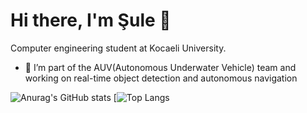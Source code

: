 # Hi there, I'm Şule 👋
Computer engineering student at Kocaeli University.
- 🌊 I’m part of the AUV(Autonomous Underwater Vehicle) team and working on real-time object detection and autonomous navigation
<!--
**suleevural8/suleevural8** is a ✨ _special_ ✨ repository because its `README.md` (this file) appears on your GitHub profile.

Here are some ideas to get you started:

- 🔭 I’m currently working on ...
- 🌱 I’m currently learning ...
- 👯 I’m looking to collaborate on ...
- 🤔 I’m looking for help with ...
- 💬 Ask me about ...
- 📫 How to reach me: ...
- 😄 Pronouns: ...
- ⚡ Fun fact: ...
- 🌊 I’m part of the AUV(Autonomous Underwater Vehicle) team and working on real-time object detection and autonomous navigation
-->
![Anurag's GitHub stats](https://github-readme-stats.vercel.app/api?username=suleevural8&show_icons=true&theme=cobalt)
[![Top Langs](https://github-readme-stats.vercel.app/api/top-langs/?username=suleevural8&show_icons=true&theme=cobalt)

